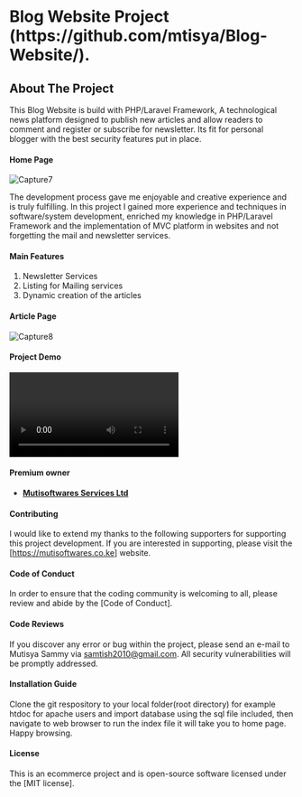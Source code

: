<h1>Blog Website Project (https://github.com/mtisya/Blog-Website/).</h1>

<h2>About The Project</h2>

<p>This Blog Website is build with PHP/Laravel Framework, A technological news platform designed to publish new articles and allow readers to comment and register or subscribe for newsletter. Its fit for personal blogger with the best security features put in place. </p>

<h4>Home Page</h4>


![Capture7](https://user-images.githubusercontent.com/8428844/231216660-d949dc80-2998-4a8f-b003-23f048c22895.PNG)

<p> The development process gave me enjoyable and creative experience and is truly fulfilling. In this project I gained more experience and techniques in software/system development, enriched my knowledge in PHP/Laravel Framework and the implementation of MVC platform in websites and not forgetting the mail and newsletter services.</p>

<h4>Main Features</h4> 

1. Newsletter Services 
2. Listing for Mailing services
3. Dynamic creation of the articles

<h4>Article Page</h4>

![Capture8](https://user-images.githubusercontent.com/8428844/231218029-993912ef-0240-4407-8fc4-262d1f7c7805.PNG)

<h4>Project Demo</h4>

<video><iframe><video src="image/video/instoredemo.vlc"></video></iframe></video>

<h4>Premium owner</h4> 

- **[Mutisoftwares Services Ltd](https://MutiSoftwwares.co.ke/)**

<h4>Contributing</h4>

I would like to extend my thanks to the following supporters for supporting this project development. If you are interested in supporting, please visit the [https://mutisoftwares.co.ke] website.

<h4>Code of Conduct</h4>

In order to ensure that the coding community is welcoming to all, please review and abide by the [Code of Conduct].

<h4>Code Reviews</h4>

If you discover any error or bug within the project, please send an e-mail to Mutisya Sammy via [samtish2010@gmail.com](sammy@mutisoftwares.co.ke). All security vulnerabilities will be promptly addressed.

<h4>Installation Guide</h4>
 
Clone the git respository to your local folder(root directory) for example htdoc for apache users and import database using the sql file included, then navigate to web browser to run the index file it will take you to home page. Happy browsing.

<h4>License</h4>

This is an ecommerce project and is open-source software licensed under the [MIT license].
